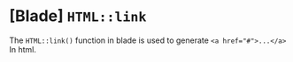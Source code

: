 [Blade]  `HTML::link`
======================

The `HTML::link()` function in blade is used to generate `<a href="#">...</a>` In html. 
